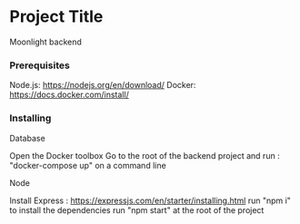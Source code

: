 
# Project Title

Moonlight backend

### Prerequisites

Node.js: https://nodejs.org/en/download/
Docker: https://docs.docker.com/install/

### Installing

Database

Open the Docker toolbox
Go to the root of the backend project and run : "docker-compose up" on a command line

Node

Install Express : https://expressjs.com/en/starter/installing.html
run "npm i" to install the dependencies
run "npm start" at the root of the project